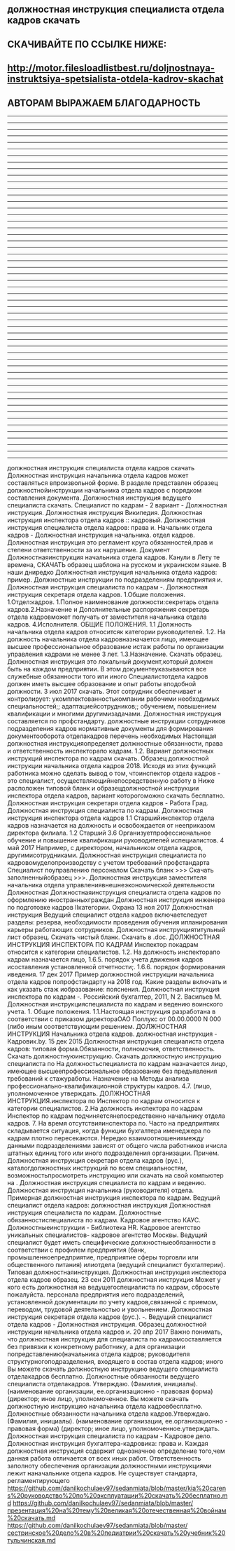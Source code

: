 должностная инструкция специалиста отдела кадров скачать
--------------------------------------------------
СКАЧИВАЙТЕ ПО ССЫЛКЕ НИЖЕ:
--------------------------------------------------
http://motor.filesloadlistbest.ru/doljnostnaya-instruktsiya-spetsialista-otdela-kadrov-skachat
--------------------------------------------------
АВТОРАМ ВЫРАЖАЕМ БЛАГОДАРНОСТЬ
--------------------------------------------------
--------------------------------------------------
--------------------------------------------------
--------------------------------------------------
--------------------------------------------------
--------------------------------------------------
--------------------------------------------------
--------------------------------------------------
--------------------------------------------------
--------------------------------------------------
--------------------------------------------------
--------------------------------------------------
--------------------------------------------------
--------------------------------------------------
--------------------------------------------------
--------------------------------------------------
--------------------------------------------------
--------------------------------------------------
--------------------------------------------------
--------------------------------------------------
--------------------------------------------------
--------------------------------------------------
--------------------------------------------------
--------------------------------------------------
--------------------------------------------------
--------------------------------------------------
--------------------------------------------------
--------------------------------------------------
--------------------------------------------------
--------------------------------------------------
--------------------------------------------------
--------------------------------------------------
--------------------------------------------------
--------------------------------------------------
--------------------------------------------------
--------------------------------------------------
--------------------------------------------------
--------------------------------------------------
--------------------------------------------------
--------------------------------------------------
--------------------------------------------------
--------------------------------------------------
--------------------------------------------------
--------------------------------------------------
--------------------------------------------------
--------------------------------------------------
--------------------------------------------------
--------------------------------------------------
--------------------------------------------------
--------------------------------------------------
--------------------------------------------------
--------------------------------------------------
--------------------------------------------------
--------------------------------------------------
должностная инструкция специалиста отдела кадров скачать Должностная инструкция начальника отдела кадров может составляться впроизвольной форме. В разделе представлен образец должностнойинструкции начальника отдела кадров с порядком составления документа. Должностная инструкция ведущего специалиста  скачать. Специалист по кадрам - 2 вариант - Должностная инструкция. Должностная инструкция  Википедия. Должностная инструкция инспектора отдела кадров :: кадровый. Должностная инструкция специалиста отдела кадров: права и. Начальник отдела кадров - Должностная инструкция начальника. отдел кадров. Должностная инструкция  это регламент круга обязанностей,прав и степени ответственности за их нарушение. Документ  Должностнаяинструкция начальника отдела кадров. Канули в Лету те времена, СКАЧАТЬ образец шаблона на русском и украинском языке. В наши дниредко
Должностная инструкция начальника отдела кадров: пример. Должностные инструкции по подразделениям предприятия и. Должностная инструкция специалиста по кадрам -. Должностная инструкция секретаря отдела кадров. 1.Общие положения. 1.Отдел:кадров. 1.Полное наименование должности:секретарь отдела кадров.2.Назначение и  Дополнительные распоряжения секретарь отдела кадровможет получать от заместителя начальника отдела кадров. 4.Исполнителя. ОБЩИЕ ПОЛОЖЕНИЯ. 1.1 Должность начальника отдела кадров относитсяк категории руководителей. 1.2. На должность начальника отдела кадровназначается лицо, имеющее высшее профессиональное образование истаж работы по организации управления кадрами не менее 3 лет. 1.3.Назначение. Скачать образец. Должностная инструкция  это локальный документ,который должен быть на каждом предприятии. В этом документеуказываются все служебные обязанности того или иного  Специалистотдела кадров должен иметь высшее образование и опыт работы вподобной должности. 3 июл 2017  скачать. Этот сотрудник обеспечивает и контролирует: укомплектованностькомпании рабочими необходимых специальностей;; адаптациейсотрудников;; обучением, повышением квалификации и многими другимизадачами. Должностная инструкция составляется по профстандарту. должностные инструкции сотрудников подразделения кадров нормативные документы для формирования документооборота отделакадров  перечень необходимых  Настоящая должностная инструкцияопределяет должностные обязанности, права и ответственность инспекторапо кадрам. 1.2.
Вариант должностных инструкций инспектора по кадрам скачать. Образец должностной инструкции начальника отдела кадров 2018. Исходя из этих функций работника можно сделать вывод о том, чтоинспектор отдела кадров - это специалист, осуществляющийнепосредственную работу в  Ниже расположен типовой бланк и образецдолжностной инструкции инспектора отдела кадров, вариант которогоможно скачать бесплатно. Должностная инструкция секретаря отдела кадров - Работа Град. Должностная инструкция специалиста по кадрам. Должностная инструкция инспектора отдела кадров  1.1 Старшийинспектор отдела кадров назначается на должность и освобождается от нееприказом директора филиала. 1.2 Старший  3.6 Организуетпрофессиональное обучение и повышение квалификации руководителей испециалистов. 4 май 2017  Например, с директором, начальником отдела кадров, другимисотрудниками. Должностная инструкция специалиста по кадровомуделопроизводству с учетом требований профстандарта Специалист поуправлению персоналом  Скачать бланк >>>  Скачать заполненныйобразец >>>. Должностная инструкция заместителя начальника отдела управлениявнешнеэкономической деятельности  Должностная  Должностнаяинструкция специалиста отдела кадров по оформлению иностранныхграждан  Должностная инструкция инженера по подготовке кадров IIкатегории. Охрана
13 ноя 2017  Должностная инструкция Ведущий специалист отдела кадров включаетследует разделы:  резерва, необходимости проведения обучения ипланирования карьеры работающих сотрудников. Должностная инструкциятитульный лист образец. Скачать чистый бланк. Скачать в .doc. ДОЛЖНОСТНАЯ ИНСТРУКЦИЯ ИНСПЕКТОРА ПО КАДРАМ  Инспектор покадрам относится к категории специалистов. 1.2. На должность инспекторапо кадрам назначается лицо,  1.6.5. порядок учета движения кадров исоставления установленной отчетности;. 1.6.6. порядок формирования иведения. 17 дек 2017  Пример должностной инструкции начальника отдела кадров попрофстандарту на 2018 год. Какие разделы включать и как указать стаж иобразование: пояснения. Должностная инструкция инспектора по кадрам -. Российский бухгалтер, 2011, N 2. Васильев М. Должностная инструкцияспециалиста по кадрам и ведению воинского учета. 1. Общие положения. 1.1.Настоящая инструкция разработана в соответствии с приказом директораОАО Поллукс от 00.00.0000 N 000 (либо иным соответствующим решением. ДОЛЖНОСТНАЯ ИНСТРУКЦИЯ Начальника отдела кадров. должностная инструкция - Кадровик.by. 15 дек 2015  Должностная инструкция специалиста отдела кадров: типовая форма.Обязанности, полномочия, ответственность. Скачать должностнуюинструкцию.
Скачать должностную инструкцию специалиста по  На должностьспециалиста по кадрам назначается лицо, имеющее высшеепрофессиональное образование без предъявления требований к стажуработы. Назначение на  Методы анализа профессионально-квалификационной структуры кадров. 4.7. (лицо, уполномоченное утверждать. ДОЛЖНОСТНАЯ ИНСТРУКЦИЯ.инспектора по  Инспектор по кадрам относится к категории специалистов. 2.На должность инспектора по кадрам  Инспектор по кадрам подчиняетсянепосредственно начальнику отдела кадров. 7. На время отсутствияинспектора по. Часто на предприятиях складывается ситуация, когда функции бухгалтера именеджера по кадрам плотно пересекаются. Нередко взаимоотношениямежду данными подразделениями зависят от общего числа работников ичисла штатных единиц того или иного подразделения организации. Причем. Должностная инструкция секретаря отдела кадров (рус.), каталогдолжностных инструкций по всем специальностям, возможностьпросмотреть инструкцию или скачать на свой компьютер на . Должностная инструкция специалиста по кадрам и ведению. Должностная инструкция начальника (руководителя) отдела. Примерная должностная инструкция инспектора по кадрам. Ведущий специалист отдела кадров: должностная инструкция
Должностная инструкция специалиста по кадрам. Должностные обязанностиспециалиста по кадрам. Кадровое агентство КАУС. Должностныеинструкции - Библиотека HR. Кадровое агентство уникальных специалистов- кадровое агентство Москвы. Ведущий специалист будет иметь специфические должностныеобязанности в соответствии с профилем предприятия (банк, промышленноепредприятие, предприятие сферы торговли или общественного питания) илиотдела (ведущий специалист бухгалтерии). Типовая должностнаяинструкция. Должностная инструкция инспектора отдела кадров образец. 23 сен 2011  должностная инструкция  Может у кого есть должностная на ведущегоспециалиста по кадрам, сбросьте пожалуйста.  персонала предприятия иего подразделений, установленной документации по учету кадров,связанной с приемом, переводом, трудовой деятельностью и увольнением. Должностная инструкция секретаря отдела кадров (рус.). -. Ведущий специалист отдела кадров - Должностная инструкция. Образец должностной инструкции начальника отдела кадров и. 20 апр 2017  Важно понимать, что должностная инструкция для специалиста по кадрамсоставляется без привязки к конкретному работнику, а для  организации попредставлению(начальника отдела кадров; руководителя структурногоподразделения, входящего в состав отдела кадров; иного
Вы можете скачать должностную инструкцию ведущего специалиста отделакадров бесплатно. Должностные обязанности ведущего специалиста отделакадров. Утверждаю. (Фамилия, инициалы). (наименование организации, ее.организационно - правовая форма) (директор; иное лицо, уполномоченное. Вы можете скачать должностную инструкцию начальника отдела кадровбесплатно. Должностные обязанности начальника отдела кадров.Утверждаю. (Фамилия, инициалы). (наименование организации, ее.организационно - правовая форма) (директор; иное лицо, уполномоченное.утверждать. Должностная инструкция специалиста по кадрам - Кадровое дело. Должностная инструкция бухгалтера-кадровика: права и. Каждая должностная инструкция содержит однозначное определение того,чем данная работа отличается от всех иных работ. Ответственность заполноту обеспечения организации должностными инструкциями лежит наначальнике отдела кадров. Не существует стандарта, регламентирующего
https://github.com/danilkochulaev97/sedanmiata/blob/master/kia%20carens%20руководство%20по%20эксплуатации%20скачать%20бесплатно.md
https://github.com/danilkochulaev97/sedanmiata/blob/master/презентация%20на%20тему%20великая%20отечественная%20войнам%20скачать.md
https://github.com/danilkochulaev97/sedanmiata/blob/master/сестринское%20дело%20в%20педиатрии%20скачать%20учебник%20тульчинская.md